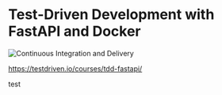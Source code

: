 # Test-Driven Development with FastAPI and Docker

![Continuous Integration and Delivery](https://github.com/testdrivenio/fastapi-tdd-docker/workflows/Continuous%20Integration%20and%20Delivery/badge.svg?branch=main)

https://testdriven.io/courses/tdd-fastapi/

test
